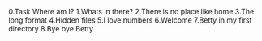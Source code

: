 0.Task Where am I?
1.Whats in there?
2.There is no place like home
3.The long format
4.Hidden files
5.I love numbers
6.Welcome
7.Betty in my first directory
8.Bye bye Betty
